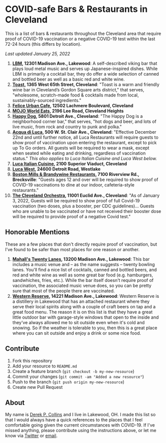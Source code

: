 # COVID-safe Bars & Restaurants in Cleveland

This is a list of bars & restaurants throughout the Cleveland area that require proof of COVID-19 vaccination or a negative COVID-19 test within the last 72-24 hours (this differs by location).

*Last updated January 25, 2022*

1. **[LBM](http://www.lbmbar.com/), 12301 Madison Ave., Lakewood**: A self-described viking bar that plays loud metal music and serves up Japanese-inspired dishes. While LBM is primarily a cocktail bar, they do offer a wide selection of canned and bottled beer as well as a basic red and white wine.
2. **[Toast](https://www.toastcleveland.com), 1365 West 65th Street, Cleveland**: "Toast is a warm and friendly wine bar in Cleveland’s Gordon Square arts district," that serves, "wholesome, scratch-made food & cocktails made from local, sustainably-sourced ingredients."
3. **[Felice Urban Cafe](http://feliceurbancafe.com/), 12502 Lachmere Boulevard, Cleveland**
4. **[MOJO World Eats](https://www.mojocle.com), 2196 Lee Road, Cleveland Heights**
5. **[Happy Dog](https://happydogcleveland.com), 5801 Detroit Ave., Cleveland**: "The Happy Dog is a neighborhood corner bar," that serves, "hot dogs and beer, and lots of live music, from rock and country to punk and polka."
6. **[Acqua di Luca](https://www.acquadiluca.com), 500 W. St. Clair Ave., Cleveland**: "Effective December 22nd and until further notice, all Luca Restaurants will require guests to show proof of vaccination upon entering the restaurant, except to pick up To Go orders. All guests will be required to wear a mask, except when seated while eating and drinking, regardless of vaccination status." *This also applies to Luca Italian Cuisine and Luca West below.*
7. **[Luca Italian Cuisine](https://www.lucacleveland.com), 2100 Superior Viaduct, Cleveland**
8. **[Luca West](https://www.lucawest.com/), 24600 Detroit Road, Westlake**
9. **[Boston Mills &amp; Brandywine Restaurants](https://www.bmbw.com/explore-the-resort/during-your-stay/dining.aspx), 7100 Riverview Rd., Brecksville**: "Guests ages 12 and over will be required to show proof of COVID-19 vaccinations to dine at our indoor, cafeteria-style restaurants."
10. **[The Cleveland Orchestra](https://www.clevelandorchestra.com), 11001 Euclid Ave., Cleveland**: "As of January 3, 2022, Guests will be required to show proof of full Covid-19 vaccination (two doses, plus a booster, per CDC guidelines)... Guests who are unable to be vaccinated or have not received their booster dose will be required to provide proof of a negative Covid test."

## Honorable Mentions
These are a few places that don't directly require proof of vaccination, but I've found to be safer than most places for one reason or another.

1. **[Mahall's Twenty Lanes](http://mahalls20lanes.com/), 13200 Madison Ave., Lakewood**: This bar includes a music venue and – as the name suggests – twenty bowling lanes. You'll find a nice list of cocktails, canned and bottled beers, and red and white wine as well as some great bar food (e.g. hamburgers, sandwhiches, fries, etc.). While the bar itself doesn't require proof of vaccination, the associated music venue does, so you can be pretty sure that most of the people there are vaccinated.
2. **[Western Reserve](https://www.westernreservedistillers.com), 14221 Madison Ave., Lakewood**: Western Reserve is a distillery in Lakewood that has an attached restaurant where they serve their local spirits along with a couple of craft beers on tap and a great food menu. The reason it is on this list is that they have a great little outdoor bar with garage-style windows that open to the inside and they've always allowed me to sit outside even when it's cold and snowing. So if the weather is tolerable to you, then this is a great place where you can sit outside and enjoy a drink or some nice food.

## Contribute 
1. Fork this repository
2. Add your resource to `README.md`
5. Create a feature branch (`git checkout -b my-new-resource`)
6. Commit your changes (`git commit -am "Added a new resource"`)
7. Push to the branch (`git push origin my-new-resource`)
8. Create new Pull Request

## About
My name is [Derek P. Collins](https://derekpcollins.com/about) and I live in Lakewood, OH. I made this list so that I would always have a quick references to the places that I feel comfortable going given the current circumstances with COVID-19. If I've missed anything, please contribute using the instructions above, or let me know via [Twitter](https://twitter.com/derekpcollins) or [email](mailto:derekpcollins@me.com).
